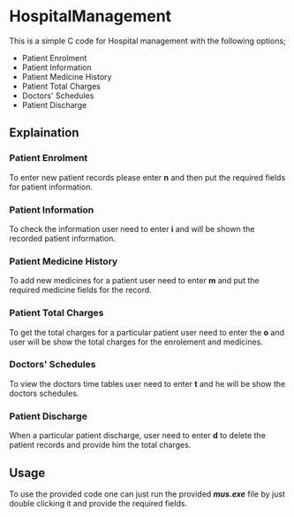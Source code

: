 # HospitalManagement
This is a simple C code for Hospital management with the following options;
- Patient Enrolment
- Patient Information
- Patient Medicine History
- Patient Total Charges
- Doctors' Schedules
- Patient Discharge

## Explaination

### Patient Enrolment
To enter new patient records please enter **n** and then put the required fields
for patient information.
### Patient Information
To check the information user need to enter **i** and will be shown the recorded
patient information.
### Patient Medicine History
To add new medicines for a patient user need to enter **m** and put the required 
medicine fields for the record.
### Patient Total Charges
To get the total charges for a particular patient user need to enter the **o** and 
user will be show the total charges for the enrolement and medicines.
### Doctors' Schedules
To view the doctors time tables user need to enter **t** and he will be show the doctors
schedules.
### Patient Discharge
When a particular patient discharge, user need to enter **d** to delete the patient records
and provide him the total charges.

## Usage
To use the provided code one can just run the provided **_mus.exe_** file by just double clicking it and 
provide the required fields.
